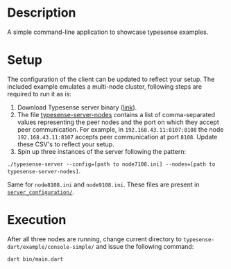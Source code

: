 # Description
A simple command-line application to showcase typesense examples.

# Setup
The configuration of the client can be updated to reflect your setup. The included example emulates a multi-node cluster, following steps are required to run it as is:

1. Download Typesense server binary ([link](https://typesense.org/downloads/)).
2. The file [typesense-server-nodes](server_configuration/typesense-server-nodes) contains a list of comma-separated values representing the peer nodes and the port on which they accept peer communication. For example, in `192.168.43.11:8107:8108` the node `192.168.43.11:8107` accepts peer communication at port `8108`. Update these CSV's to reflect your setup.
3. Spin up three instances of the server following the pattern: 

  `./typesense-server --config=[path to node7108.ini] --nodes=[path to typesense-server-nodes]`.
  
  Same for `node8108.ini` and `node9108.ini`. These files are present in [`server_configuration/`](server_configuration/).

# Execution
After all three nodes are running, change current directory to `typesense-dart/example/console-simple/` and issue the following command:

`dart bin/main.dart`